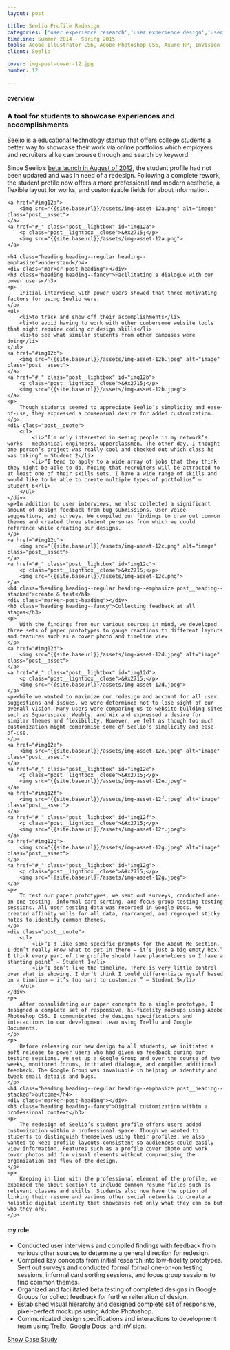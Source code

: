 ```yaml
---
layout: post

title: Seelio Profile Redesign
categories: ['user experience research','user experience design','user interface design']
timeline: Summer 2014 - Spring 2015
tools: Adobe Illustrator CS6, Adobe Photoshop CS6, Axure RP, InVision
client: Seelio

cover: img-post-cover-12.jpg
number: 12

---
```


<h4 class="heading heading--regular heading--emphasize">overview</h4>
<div class="marker-post-heading"></div>
<h3 class="heading heading--fancy">A tool for students to showcase experiences and accomplishments</h3>
<p>
	Seelio is a educational technology startup that offers college students a better way to showcase their work via online portfolios which employers and recruiters alike can browse through and search by keyword.
</p>
<p>
	Since Seelio’s <a href="https://techcrunch.com/2012/08/06/no-more-boring-resumes-seelio-lets-college-students-showcase-their-work-helps-employers-find-them/">beta launch in August of 2012</a>, the student profile had not been updated and was in need of a redesign. Following a complete rework, the student profile now offers a more professional and modern aesthetic, a flexible layout for works, and customizable fields for about information.
</p>

<div class="post__casestudy">

    <a href="#img12a">
        <img src="{{site.baseurl}}/assets/img-asset-12a.png" alt="image" class="post__asset">
    </a>
	<a href="#_" class="post__lightbox" id="img12a">
        <p class="post__lightbox__close">&#x2715;</p>
        <img src="{{site.baseurl}}/assets/img-asset-12a.png">
    </a>

	<h4 class="heading heading--regular heading--emphasize">understand</h4>
	<div class="marker-post-heading"></div>
	<h3 class="heading heading--fancy">Facilitating a dialogue with our power users</h3>
	<p>
		Initial interviews with power users showed that three motivating factors for using Seelio were:
	</p>
	<ul>
		<li>to track and show off their accomplishments</li>
		<li>to avoid having to work with other cumbersome website tools that might require coding or design skills</li>
		<li>to see what similar students from other campuses were doing</li>
	</ul>
    <a href="#img12b">
        <img src="{{site.baseurl}}/assets/img-asset-12b.jpeg" alt="image" class="post__asset">
    </a>
	<a href="#_" class="post__lightbox" id="img12b">
        <p class="post__lightbox__close">&#x2715;</p>
        <img src="{{site.baseurl}}/assets/img-asset-12b.jpeg">
    </a>
	<p>
		Though students seemed to appreciate Seelio’s simplicity and ease-of-use, they expressed a consensual desire for added customization. 
	</p>
	<div class="post__quote">
		<ul>
			<li>“I’m only interested in seeing people in my network’s works — mechanical engineers, upperclassmen. The other day, I thought one person’s project was really cool and checked out which class he was taking” — Student 2</li>
			<li>“I tend to apply to a wide array of jobs that they think they might be able to do, hoping that recruiters will be attracted to at least one of their skills sets. I have a wide range of skills and would like to be able to create multiple types of portfolios” — Student 6</li>
		</ul>
	</div>
	<p>In addition to user interviews, we also collected a significant amount of design feedback from bug submissions, User Voice suggestions, and surveys. We compiled our findings to draw out common themes and created three student personas from which we could reference while creating our designs.
	</p>
    <a href="#img12c">
        <img src="{{site.baseurl}}/assets/img-asset-12c.png" alt="image" class="post__asset">
    </a>
	<a href="#_" class="post__lightbox" id="img12c">
        <p class="post__lightbox__close">&#x2715;</p>
        <img src="{{site.baseurl}}/assets/img-asset-12c.png">
    </a>
	<h4 class="heading heading--regular heading--emphasize post__heading--stacked">create & test</h4>
	<div class="marker-post-heading"></div>
	<h3 class="heading heading--fancy">Collecting feedback at all stages</h3>
	<p>
		With the findings from our various sources in mind, we developed three sets of paper prototypes to gauge reactions to different layouts and features such as a cover photo and timeline view.
	</p>
    <a href="#img12d">
        <img src="{{site.baseurl}}/assets/img-asset-12d.jpeg" alt="image" class="post__asset">
    </a>
	<a href="#_" class="post__lightbox" id="img12d">
        <p class="post__lightbox__close">&#x2715;</p>
        <img src="{{site.baseurl}}/assets/img-asset-12d.jpeg">
    </a>
    <p>While we wanted to maximize our redesign and account for all user suggestions and issues, we were determined not to lose sight of our overall vision. Many users were comparing us to website-building sites such as Squarespace, Weebly, and Wix and expressed a desire for similar themes and flexibility. However, we felt as though too much customization might compromise some of Seelio’s simplicity and ease-of-use.
	</p>
    <a href="#img12e">
        <img src="{{site.baseurl}}/assets/img-asset-12e.jpeg" alt="image" class="post__asset">
    </a>
	<a href="#_" class="post__lightbox" id="img12e">
        <p class="post__lightbox__close">&#x2715;</p>
        <img src="{{site.baseurl}}/assets/img-asset-12e.jpeg">
    </a>
    <a href="#img12f">
        <img src="{{site.baseurl}}/assets/img-asset-12f.jpeg" alt="image" class="post__asset">
    </a>
	<a href="#_" class="post__lightbox" id="img12f">
        <p class="post__lightbox__close">&#x2715;</p>
        <img src="{{site.baseurl}}/assets/img-asset-12f.jpeg">
    </a>
    <a href="#img12g">
        <img src="{{site.baseurl}}/assets/img-asset-12g.jpeg" alt="image" class="post__asset">
    </a>
	<a href="#_" class="post__lightbox" id="img12g">
        <p class="post__lightbox__close">&#x2715;</p>
        <img src="{{site.baseurl}}/assets/img-asset-12g.jpeg">
    </a>
    <p>
    	To test our paper prototypes, we sent out surveys, conducted one-on-one testing, informal card sorting, and focus group testing testing sessions. All user testing data was recorded in Google Docs. We created affinity walls for all data, rearranged, and regrouped sticky notes to identify common themes.
    </p>
	<div class="post__quote">
		<ul>
			<li>“I’d like some specific prompts for the About Me section. I don’t really know what to put in there — it’s just a big empty box.” I think every part of the profile should have placeholders so I have a starting point” — Student 1</li>
			<li>“I don’t like the timeline. There is very little control over what is showing. I don’t think I could differentiate myself based on a timeline — it’s too hard to customize.” — Student 5</li>
		</ul>
	</div>
	<p>
		After consolidating our paper concepts to a single prototype, I designed a complete set of responsive, hi-fidelity mockups using Adobe Photoshop CS6. I communicated the designs specifications and interactions to our development team using Trello and Google Documents.
	</p>
	<p>
		Before releasing our new design to all students, we initiated a soft release to power users who had given us feedback during our testing sessions. We set up a Google Group and over the course of two weeks, monitored forums, initiated dialogue, and compiled additional feedback. The Google Group was invaluable in helping us identify and tweak small details and bugs.
	</p>
	<h4 class="heading heading--regular heading--emphasize post__heading--stacked">outcome</h4>
	<div class="marker-post-heading"></div>
	<h3 class="heading heading--fancy">Digital customization within a professional context</h3>
	<p>
		The redesign of Seelio’s student profile offers users added customization within a professional space. Though we wanted to students to distinguish themselves using their profiles, we also wanted to keep profile layouts consistent so audiences could easily view information. Features such as a profile cover photo and work cover photos add fun visual elements without compromising the organization and flow of the design.
	</p>
	<p>
		Keeping in line with the professional element of the profile, we expanded the about section to include common resume fields such as relevant classes and skills. Students also now have the option of linking their resume and various other social networks to create a holistic digital identity that showcases not only what they can do but who they are.
	</p>
</div>

<h4 class="heading heading--regular heading--emphasize post__heading--stacked">my role</h4>
<div class="marker-post-heading"></div>
<ul>
	<li>Conducted user interviews and compiled findings with feedback from various other sources to determine a general direction for redesign.</li>
	<li>Compiled key concepts from initial research into low-fidelity prototypes. Sent out surveys and conducted formal formal one-on-on testing sessions, informal card sorting sessions, and focus group sessions to find common themes.</li>
	<li>Organized and facilitated beta testing of completed designs in Google Groups for collect feedback for further reiteration of design.</li>
	<li>Estabished visual hierarchy and designed complete set of responsive, pixel-perfect mockups using Adobe Photoshop.</li>
	<li>Communicated design specifications and interactions to development team using Trello, Google Docs, and InVision.</li>
</ul>

<div class="container__button">
	<a id="showcasestudy" class="button__case-study heading heading--regular heading--emphasize" href="#">Show Case Study</a>
</div>
